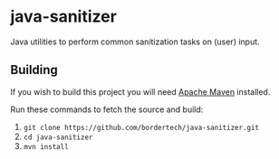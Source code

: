 # java-sanitizer

Java utilities to perform common sanitization tasks on (user) input.

## Building

If you wish to build this project you will need [Apache Maven](https://maven.apache.org/) installed.

Run these commands to fetch the source and build:

1. `git clone https://github.com/bordertech/java-sanitizer.git`
2. `cd java-sanitizer`
3. `mvn install`
